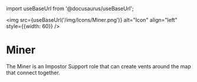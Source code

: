 import useBaseUrl from '@docusaurus/useBaseUrl';

<img src={useBaseUrl('/img/Icons/Miner.png')} alt="Icon" align="left" style={{width: 60}} />
# Miner

The Miner is an Impostor Support role that can create vents around the map that connect together.
